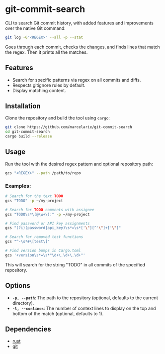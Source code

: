 # git-commit-search

CLI to search Git commit history, with added features and improvements over the
native Git command:

```bash
git log -G"<REGEX>" --all -p --stat
```

Goes through each commit, checks the changes, and finds lines that match the
regex. Then it prints all the matches.

## Features

- Search for specific patterns via regex on all commits and diffs.
- Respects gitignore rules by default.
- Display matching content.

## Installation

Clone the repository and build the tool using `cargo`:

```bash
git clone https://github.com/marcelarie/git-commit-search
cd git-commit-search
cargo build --release
```

## Usage

Run the tool with the desired regex pattern and optional repository path:

```bash
gcs "<REGEX>" --path /path/to/repo
```

### Examples:

```bash
# Search for the text TODO
gcs "TODO" -p ~/my-project

# Search for TODO comments with assignee
gcs "TODO\s*\(@\w+\):" -p ~/my-project

# Find password or API key assignments
gcs "(?i)(password|api_key)\s*=\s*['\"][^'\"]+['\"]"

# Search for removed test functions
gcs "^-\s*#\[test\]"

# Find version bumps in Cargo.toml
gcs '+version\s*=\s*"\d+\.\d+\.\d+"'
```

This will search for the string "TODO" in all commits of the specified repository.

## Options

- **`-p, --path`**: The path to the repository (optional, defaults to the
  current directory).
- **`-l, --conlines`**: The number of context lines to display on the top and
  bottom of the match (optional, defaults to 1).

## Dependencies

- [rust](https://www.rust-lang.org/)
- [git](https://git-scm.com/)
